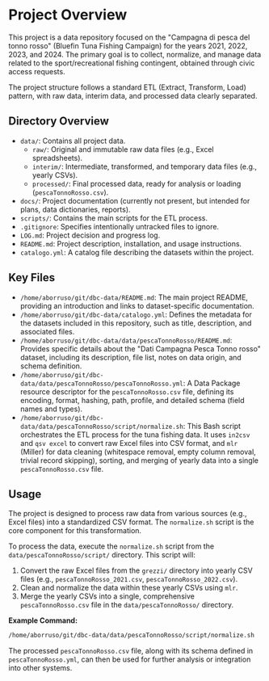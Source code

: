 # Project Overview

This project is a data repository focused on the "Campagna di pesca del tonno rosso" (Bluefin Tuna Fishing Campaign) for the years 2021, 2022, 2023, and 2024. The primary goal is to collect, normalize, and manage data related to the sport/recreational fishing contingent, obtained through civic access requests.

The project structure follows a standard ETL (Extract, Transform, Load) pattern, with raw data, interim data, and processed data clearly separated.

## Directory Overview

*   `data/`: Contains all project data.
    *   `raw/`: Original and immutable raw data files (e.g., Excel spreadsheets).
    *   `interim/`: Intermediate, transformed, and temporary data files (e.g., yearly CSVs).
    *   `processed/`: Final processed data, ready for analysis or loading (`pescaTonnoRosso.csv`).
*   `docs/`: Project documentation (currently not present, but intended for plans, data dictionaries, reports).
*   `scripts/`: Contains the main scripts for the ETL process.
*   `.gitignore`: Specifies intentionally untracked files to ignore.
*   `LOG.md`: Project decision and progress log.
*   `README.md`: Project description, installation, and usage instructions.
*   `catalogo.yml`: A catalog file describing the datasets within the project.

## Key Files

*   `/home/aborruso/git/dbc-data/README.md`: The main project README, providing an introduction and links to dataset-specific documentation.
*   `/home/aborruso/git/dbc-data/catalogo.yml`: Defines the metadata for the datasets included in this repository, such as title, description, and associated files.
*   `/home/aborruso/git/dbc-data/data/pescaTonnoRosso/README.md`: Provides specific details about the "Dati Campagna Pesca Tonno rosso" dataset, including its description, file list, notes on data origin, and schema definition.
*   `/home/aborruso/git/dbc-data/data/pescaTonnoRosso/pescaTonnoRosso.yml`: A Data Package resource descriptor for the `pescaTonnoRosso.csv` file, defining its encoding, format, hashing, path, profile, and detailed schema (field names and types).
*   `/home/aborruso/git/dbc-data/data/pescaTonnoRosso/script/normalize.sh`: This Bash script orchestrates the ETL process for the tuna fishing data. It uses `in2csv` and `qsv excel` to convert raw Excel files into CSV format, and `mlr` (Miller) for data cleaning (whitespace removal, empty column removal, trivial record skipping), sorting, and merging of yearly data into a single `pescaTonnoRosso.csv` file.

## Usage

The project is designed to process raw data from various sources (e.g., Excel files) into a standardized CSV format. The `normalize.sh` script is the core component for this transformation.

To process the data, execute the `normalize.sh` script from the `data/pescaTonnoRosso/script/` directory. This script will:
1.  Convert the raw Excel files from the `grezzi/` directory into yearly CSV files (e.g., `pescaTonnoRosso_2021.csv`, `pescaTonnoRosso_2022.csv`).
2.  Clean and normalize the data within these yearly CSVs using `mlr`.
3.  Merge the yearly CSVs into a single, comprehensive `pescaTonnoRosso.csv` file in the `data/pescaTonnoRosso/` directory.

**Example Command:**
```bash
/home/aborruso/git/dbc-data/data/pescaTonnoRosso/script/normalize.sh
```

The processed `pescaTonnoRosso.csv` file, along with its schema defined in `pescaTonnoRosso.yml`, can then be used for further analysis or integration into other systems.

